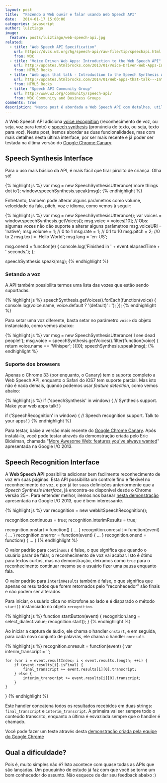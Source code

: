 ```yaml
---
layout: post
title:  "Fazendo a Web ouvir e falar usando Web Speech API"
date:   2014-01-17 15:00:00
categories: javascript
author: luiztiago
image:
  feature: posts/luiztiago/web-speech-api.jpg
related:
  - title: "Web Speech API Specification"
    url: https://dvcs.w3.org/hg/speech-api/raw-file/tip/speechapi.html
    from: W3C
  - title: "Voice Driven Web Apps: Introduction to the Web Speech API"
    url: http://updates.html5rocks.com/2013/01/Voice-Driven-Web-Apps-Introduction-to-the-Web-Speech-API
    from: HTML5 Rocks
  - title: "Web apps that talk - Introduction to the Speech Synthesis API"
    url: http://updates.html5rocks.com/2014/01/Web-apps-that-talk---Introduction-to-the-Speech-Synthesis-API
    from: HTML5 Rocks
  - title: "Speech API Community Group"
    url: http://www.w3.org/community/speech-api/
    from: W3C Community and Business Groups
comments: true
description: "Neste post é abordada a Web Speech API com detalhes, utilizando as interfaces de Speech Synthesis e Voice Recognition."
---
```


A Web Speech API adiciona [voice recognition](https://dvcs.w3.org/hg/speech-api/raw-file/tip/speechapi.html#speechreco-section) (reconhecimento de voz, ou seja, voz para texto) e [speech synthesis](https://dvcs.w3.org/hg/speech-api/raw-file/tip/speechapi.html#tts-section) (pronúncia de texto, ou seja, texto para voz). Neste post, iremos abordar as duas funcionalidades, mas com mais detalhes nesta última interface, por ser mais recente e já poder ser testada na última versão do [Google Chrome Canary](https://www.google.com/intl/en/chrome/browser/canary.html).

## Speech Synthesis Interface

Para o uso mais básico da API, é mais fácil que tirar pirulito de criança. Olha só!

{% highlight js %}
var msg = new SpeechSynthesisUtterance('more things dot io');
window.speechSynthesis.speak(msg);
{% endhighlight %}

Entretanto, também pode alterar alguns parâmetros como volume, velocidade da fala, pitch, voz e idioma, como vemos à seguir:

{% highlight js %}
var msg = new SpeechSynthesisUtterance();
var voices = window.speechSynthesis.getVoices();
msg.voice = voices[10]; // Obs: algumas vozes não dão suporte a alterar alguns parâmetros
msg.voiceURI = 'native';
msg.volume = 1; // 0 to 1
msg.rate = 1; // 0.1 to 10
msg.pitch = 2; //0 to 2
msg.text = 'Hello World';
msg.lang = 'en-US';

msg.onend = function(e) {
  console.log('Finished in ' + event.elapsedTime + ' seconds.');
};

speechSynthesis.speak(msg);
{% endhighlight %}

### Setando a voz

A API também possibilita termos uma lista das vozes que estão sendo suportadas.

{% highlight js %}
speechSynthesis.getVoices().forEach(function(voice) {
  console.log(voice.name, voice.default ? '(default)' :'');
});
{% endhighlight %}

Para setar uma voz diferente, basta setar no parâmetro `voice` do objeto instanciado, como vemos abaixo:

{% highlight js %}
var msg = new SpeechSynthesisUtterance('I see dead people!');
msg.voice = speechSynthesis.getVoices().filter(function(voice) { return voice.name == 'Whisper'; })[0];
speechSynthesis.speak(msg);
{% endhighlight %}

### Suporte dos browsers

Apenas o Chrome 33 (por enquanto, o Canary) tem o suporte completo a Web Speech API, enquanto o Safari do iOS7 tem suporte parcial. Mas isto não é nada demais, quando podemos usar *feature detection*, como vemos abaixo:

{% highlight js %}
if ('speechSynthesis' in window) {
 // Synthesis support. Make your web apps talk!
}

if ('SpeechRecognition' in window) {
  // Speech recognition support. Talk to your apps!
}
{% endhighlight %}

Para testar, baixe a versão mais recente do [Google Chrome Canary](https://www.google.com/intl/en/chrome/browser/canary.html). Após instalá-lo, você pode testar através da demonstração criada pelo Eric Bidelman, chamada "[More Awesome Web: features you've always wanted](http://www.moreawesomeweb.com/demos/speech_translate.html)" apresentada na Google I/O 2013.

## Speech Recognition Interface

A **Web Speech API** possibilita adicionar bem facilmente reconhecimento de voz em suas páginas. Esta API possibilita um controle fino e flexível no reconhecimento de voz, e por já ter suas definições anteriormente que a *Speech Synthesis Interface*, já encontra-se disponível desde o Chrome versão 25+. Para entender melhor, iremos nos basear [nesta demonstração](http://www.moreawesomeweb.com/demos/speech_translate.html) apresentada na Google I/O 2013, que é bem interessante.

{% highlight js %}
var recognition = new webkitSpeechRecognition();

recognition.continuous = true;
recognition.interimResults = true;

recognition.onstart = function() { ... }
recognition.onresult = function(event) { ... }
recognition.onerror = function(event) { ... }
recognition.onend = function() { ... }
{% endhighlight %}

O valor padrão para `continuous` é false, o que significa que quando o usuário parar de falar, o reconhecimento de voz vai acabar. Isto é ótimo para textos curtos, mas na demonstração, deixamos como `true` para o reconhecimento continuar mesmo se o usuário fizer uma pausa enquanto fala.

O valor padrão para `interimResults` também é false, o que significa que apenas os resultados que forem retornados pelo "reconhecedor" são finais e não podem ser alterados.

Para iniciar, o usuário clica no microfone ao lado e é disparado o método `start()` instanciado no objeto `recognition`.

{% highlight js %}
function startButton(event) {
  recognition.lang = select_dialect.value;
  recognition.start();
}
{% endhighlight %}

Ao iniciar a captura de áudio, ele chama o handler `onstart`, e em seguida, para cada novo conjunto de palavras, ele chama o handler `onresult`.

{% highlight js %}
recognition.onresult = function(event) {
    var interim_transcript = '';

    for (var i = event.resultIndex; i < event.results.length; ++i) {
        if (event.results[i].isFinal) {
            final_transcript += event.results[i][0].transcript;
        } else {
            interim_transcript += event.results[i][0].transcript;
        }
    }
}
{% endhighlight %}

Este handler concatena todos os resultados recebidos em duas strings: `final_transcript` e `interim_transcript`. A primeira vai ser sempre todo o conteúdo transcrito, enquanto a última é esvaziada sempre que o handler é chamado.

Você pode fazer um teste através desta [demonstração criada pela equipe do Google Chrome](https://www.google.com/intl/en/chrome/demos/speech.html)

## Qual a dificuldade?

Pois é, muito simples não é? Isto acontece com quase todas as APIs que são lançadas. Um pouquinho de estudo já faz com que você se torne um bom conhecedor do assunto. Não esquece de dar seu feedback abaixo :)